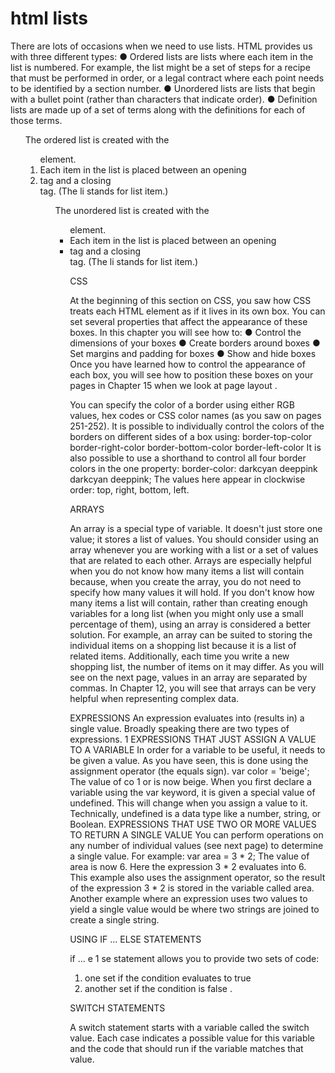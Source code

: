 # html lists 

There are lots of occasions when we 
need to use lists. HTML provides us with 
three different types:
● Ordered lists are lists where each item in the list is 
numbered. For example, the list might be a set of steps for 
a recipe that must be performed in order, or a legal contract 
where each point needs to be identified by a section 
number.
● Unordered lists are lists that begin with a bullet point 
(rather than characters that indicate order).
● Definition lists are made up of a set of terms along with the 
definitions for each of those terms.


<ol>
The ordered list is created with 
the <ol> element.
<li>
Each item in the list is placed 
between an opening <li> tag 
and a closing </li> tag. (The li
stands for list item.)
  
<ul>
The unordered list is created 
with the <ul> element.
<li>
Each item in the list is placed 
between an opening <li> tag 
and a closing </li> tag. (The li
stands for list item.)

  
CSS 
  
At the beginning of this section on CSS, 
you saw how CSS treats each HTML 
element as if it lives in its own box.
You can set several properties that affect the appearance of 
these boxes. In this chapter you will see how to:
● Control the dimensions of your boxes
● Create borders around boxes
● Set margins and padding for boxes
● Show and hide boxes
Once you have learned how to control the appearance of each 
box, you will see how to position these boxes on your pages in 
Chapter 15 when we look at page layout .

You can specify the color of a 
border using either RGB values, 
hex codes or CSS color names 
(as you saw on pages 251-252).
It is possible to individually 
control the colors of the borders 
on different sides of a box using:
border-top-color
border-right-color
border-bottom-color
border-left-color
It is also possible to use a 
shorthand to control all four 
border colors in the one 
property:
border-color: darkcyan 
deeppink darkcyan 
deeppink;
The values here appear in 
clockwise order: top, right, 
bottom, left.
  
ARRAYS  
  
An array is a special type of variable. It doesn't 
just store one value; it stores a list of values. 
You should consider using an 
array whenever you are working 
with a list or a set of values that 
are related to each other. 
Arrays are especially helpful 
when you do not know how 
many items a list will contain 
because, when you create the 
array, you do not need to specify 
how many values it will hold. 
If you don't know how many 
items a list will contain, rather 
than creating enough variables 
for a long list (when you might 
only use a small percentage 
of them), using an array is 
considered a better solution. 
For example, an array can be 
suited to storing the individual 
items on a shopping list because 
it is a list of related items. 
Additionally, each time you write 
a new shopping list, the number 
of items on it may differ. 
As you will see on the next page, 
values in an array are separated 
by commas. 
In Chapter 12, you will see that 
arrays can be very helpful when 
representing complex data. 

EXPRESSIONS 
An expression evaluates into (results in) a single value. Broadly speaking 
there are two types of expressions. 
1 
EXPRESSIONS THAT JUST ASSIGN A 
VALUE TO A VARIABLE 
In order for a variable to be useful, it needs to be 
given a value. As you have seen, this is done using 
the assignment operator (the equals sign). 
var color = 'beige'; 
The value of co 1 or is now beige. 
When you first declare a variable using the var 
keyword, it is given a special value of undefined. 
This will change when you assign a value to it. 
Technically, undefined is a data type like a number, 
string, or Boolean. 
EXPRESSIONS THAT USE TWO OR 
MORE VALUES TO RETURN A 
SINGLE VALUE 
You can perform operations on any number of 
individual values (see next page) to determine a 
single value. For example: 
var area = 3 * 2; 
The value of area is now 6. 
Here the expression 3 * 2 evaluates into 6. This 
example also uses the assignment operator, so the 
result of the expression 3 * 2 is stored in the variable 
called area. 
Another example where an expression uses two 
values to yield a single value would be where two 
strings are joined to create a single string. 
  
USING IF ... ELSE 
STATEMENTS 
  
if ... e 1 se statement allows you 
to provide two sets of code: 
1. one set if the condition 
evaluates to true 
2. another set if the condition is 
false .
  
SWITCH STATEMENTS 

A switch statement starts with a 
variable called the switch value. 
Each case indicates a possible 
value for this variable and the 
code that should run if the 
variable matches that value.
  
  
  
  
 
